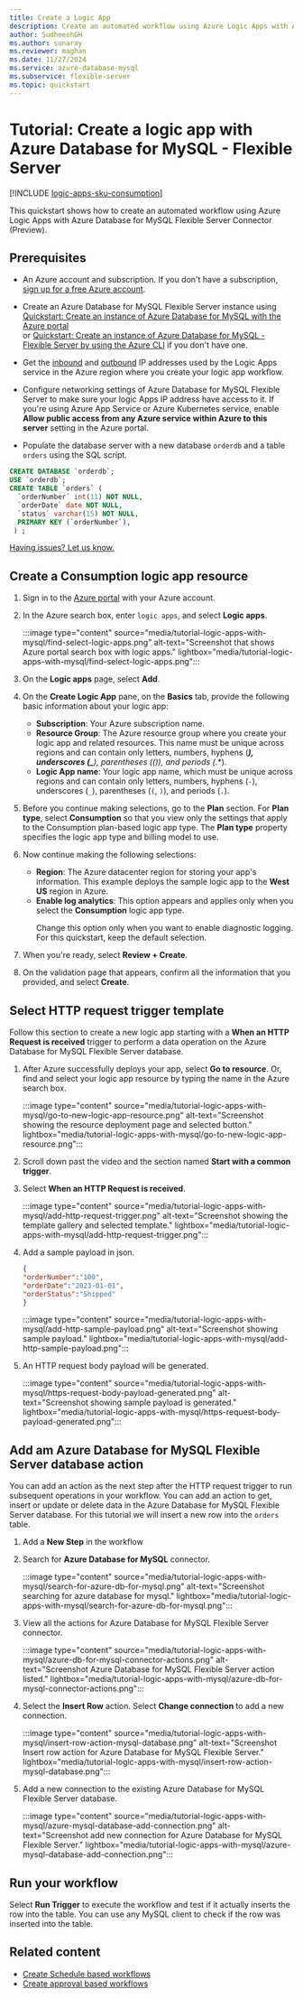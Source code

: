 ```yaml
---
title: Create a Logic App
description: Create an automated workflow using Azure Logic Apps with Azure Database for MySQL - Flexible Server.
author: SudheeshGH
ms.author: sunaray
ms.reviewer: maghan
ms.date: 11/27/2024
ms.service: azure-database-mysql
ms.subservice: flexible-server
ms.topic: quickstart
---
```


# Tutorial: Create a logic app with Azure Database for MySQL - Flexible Server

[!INCLUDE [logic-apps-sku-consumption](~/reusable-content/ce-skilling/azure/includes/logic-apps-sku-consumption.md)]

This quickstart shows how to create an automated workflow using Azure Logic Apps with Azure Database for MySQL Flexible Server Connector (Preview).

## Prerequisites

- An Azure account and subscription. If you don't have a subscription, [sign up for a free Azure account](https://azure.microsoft.com/free).

- Create an Azure Database for MySQL Flexible Server instance using [Quickstart: Create an instance of Azure Database for MySQL with the Azure portal](quickstart-create-server-portal.md) <br/> or [Quickstart: Create an instance of Azure Database for MySQL - Flexible Server by using the Azure CLI](quickstart-create-server-cli.md) if you don't have one.
- Get the [inbound](/azure/logic-apps/logic-apps-limits-and-config#inbound) and [outbound](/azure/logic-apps/logic-apps-limits-and-config#outbound) IP addresses used by the Logic Apps service in the Azure region where you create your logic app workflow.
- Configure networking settings of Azure Database for MySQL Flexible Server to make sure your logic Apps IP address have access to it. If you're using Azure App Service or Azure Kubernetes service, enable **Allow public access from any Azure service within Azure to this server** setting in the Azure portal.
-  Populate the database server with a new database `orderdb` and a table `orders` using the SQL script.

```sql
CREATE DATABASE `orderdb`;
USE `orderdb`;
CREATE TABLE `orders` (
  `orderNumber` int(11) NOT NULL,
  `orderDate` date NOT NULL,
  `status` varchar(15) NOT NULL,
  PRIMARY KEY (`orderNumber`),
 ) ;
```

[Having issues? Let us know.](https://github.com/MicrosoftDocs/azure-docs/issues)

## Create a Consumption logic app resource

1. Sign in to the [Azure portal](https://portal.azure.com) with your Azure account.

1. In the Azure search box, enter `logic apps`, and select **Logic apps**.

   :::image type="content" source="media/tutorial-logic-apps-with-mysql/find-select-logic-apps.png" alt-text="Screenshot that shows Azure portal search box with logic apps." lightbox="media/tutorial-logic-apps-with-mysql/find-select-logic-apps.png":::

1. On the **Logic apps** page, select **Add**.

1. On the **Create Logic App** pane, on the **Basics** tab, provide the following basic information about your logic app:
    - **Subscription**: Your Azure subscription name.
    -   **Resource Group**: The Azure resource group where you create your logic app and related resources. This name must be unique across regions and can contain only letters, numbers, hyphens (*****), underscores (**_**), parentheses (**()**), and periods (**.**).
    -   **Logic App name**: Your logic app name, which must be unique across regions and can contain only letters, numbers, hyphens (`-`), underscores (`_`), parentheses (`(`, `)`), and periods (`.`).

1. Before you continue making selections, go to the **Plan** section. For **Plan type**, select **Consumption** so that you view only the settings that apply to the Consumption plan-based logic app type. The **Plan type** property specifies the logic app type and billing model to use.

1. Now continue making the following selections:

   - **Region**: The Azure datacenter region for storing your app's information. This example deploys the sample logic app to the **West US** region in Azure.
   - **Enable log analytics**: This option appears and applies only when you select the **Consumption** logic app type. <p><p>Change this option only when you want to enable diagnostic logging. For this quickstart, keep the default selection.

1. When you're ready, select **Review + Create**.

1. On the validation page that appears, confirm all the information that you provided, and select **Create**.

## Select HTTP request trigger template

Follow this section to create a new logic app starting with a **When an HTTP Request is received** trigger to perform a data operation on the Azure Database for MySQL Flexible Server database.

1. After Azure successfully deploys your app, select **Go to resource**. Or, find and select your logic app resource by typing the name in the Azure search box.

   :::image type="content" source="media/tutorial-logic-apps-with-mysql/go-to-new-logic-app-resource.png" alt-text="Screenshot showing the resource deployment page and selected button." lightbox="media/tutorial-logic-apps-with-mysql/go-to-new-logic-app-resource.png":::

1. Scroll down past the video and the section named **Start with a common trigger**.

1. Select **When an HTTP Request is received**.

   :::image type="content" source="media/tutorial-logic-apps-with-mysql/add-http-request-trigger.png" alt-text="Screenshot showing the template gallery and selected template." lightbox="media/tutorial-logic-apps-with-mysql/add-http-request-trigger.png":::

1. Add a sample payload in json.

     ```json
    {
    "orderNumber":"100",
    "orderDate":"2023-01-01",
    "orderStatus":"Shipped"
    }
    ```

   :::image type="content" source="media/tutorial-logic-apps-with-mysql/add-http-sample-payload.png" alt-text="Screenshot showing sample payload." lightbox="media/tutorial-logic-apps-with-mysql/add-http-sample-payload.png":::

1. An HTTP request body payload will be generated.

   :::image type="content" source="media/tutorial-logic-apps-with-mysql/https-request-body-payload-generated.png" alt-text="Screenshot showing sample payload is generated." lightbox="media/tutorial-logic-apps-with-mysql/https-request-body-payload-generated.png":::

## Add am Azure Database for MySQL Flexible Server database action

You can add an action as the next step after the HTTP request trigger to run subsequent operations in your workflow. You can add an action to get, insert or update or delete data in the Azure Database for MySQL Flexible Server database. For this tutorial we will insert a new row into the `orders` table.

1. Add a **New Step** in the workflow

1. Search for **Azure Database for MySQL** connector.

   :::image type="content" source="media/tutorial-logic-apps-with-mysql/search-for-azure-db-for-mysql.png" alt-text="Screenshot searching for azure database for mysql." lightbox="media/tutorial-logic-apps-with-mysql/search-for-azure-db-for-mysql.png":::

1. View all the actions for Azure Database for MySQL Flexible Server connector.

   :::image type="content" source="media/tutorial-logic-apps-with-mysql/azure-db-for-mysql-connector-actions.png" alt-text="Screenshot Azure Database for MySQL Flexible Server action listed." lightbox="media/tutorial-logic-apps-with-mysql/azure-db-for-mysql-connector-actions.png":::

1. Select the **Insert Row** action. Select **Change connection** to add a new connection.

   :::image type="content" source="media/tutorial-logic-apps-with-mysql/insert-row-action-mysql-database.png" alt-text="Screenshot Insert row action for Azure Database for MySQL Flexible Server." lightbox="media/tutorial-logic-apps-with-mysql/insert-row-action-mysql-database.png":::

1. Add a new connection to the existing Azure Database for MySQL Flexible Server database.

   :::image type="content" source="media/tutorial-logic-apps-with-mysql/azure-mysql-database-add-connection.png" alt-text="Screenshot add new connection for Azure Database for MySQL Flexible Server." lightbox="media/tutorial-logic-apps-with-mysql/azure-mysql-database-add-connection.png":::

## Run your workflow

Select **Run Trigger** to execute the workflow and test if it actually inserts the row into the table. You can use any MySQL client to check if the row was inserted into the table.

## Related content

- [Create Schedule based workflows](/azure/logic-apps/tutorial-build-schedule-recurring-logic-app-workflow)
- [Create approval based workflows](/azure/logic-apps/tutorial-process-mailing-list-subscriptions-workflow)
